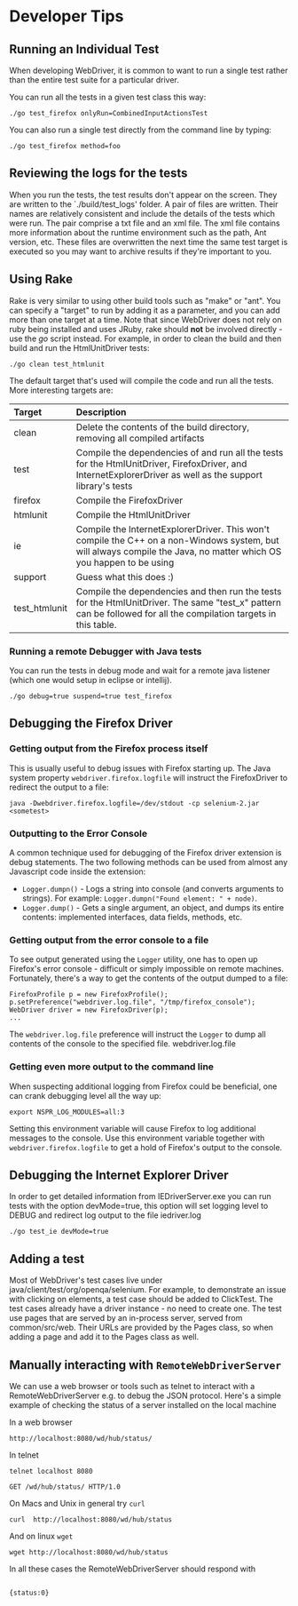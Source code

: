 

# Developer Tips

## Running an Individual Test

When developing WebDriver, it is common to want to run a single test rather than the entire test suite for a particular driver.

You can run all the tests in a given test class this way:
```
./go test_firefox onlyRun=CombinedInputActionsTest
```

You can also run a single test directly from the command line by typing:
```
./go test_firefox method=foo
```

## Reviewing the logs for the tests

When you run the tests, the test results don't appear on the screen. They are written to the `./build/test\_logs' folder. A pair of files are written. Their names are relatively consistent and include the details of the tests which were run. The pair comprise a txt file and an xml file. The xml file contains more information about the runtime environment such as the path, Ant version, etc. These files are overwritten the next time the same test target is executed so you may want to archive results if they're important to you.

## Using Rake

Rake is very similar to using other build tools such as "make" or "ant". You can specify a "target" to run by adding it as a parameter, and you can add more than one target at a time. Note that since WebDriver does not rely on ruby being installed and uses JRuby, rake should **not** be involved directly - use the _go_ script instead. For example, in order to clean the build and then build and run the HtmlUnitDriver tests:

```
./go clean test_htmlunit
```

The default target that's used will compile the code and run all the tests. More interesting targets are:

| **Target** | **Description** |
|:-----------|:----------------|
| clean      | Delete the contents of the build directory, removing all compiled artifacts |
| test       | Compile the dependencies of and run all the tests for the HtmlUnitDriver, FirefoxDriver, and InternetExplorerDriver as well as the support library's tests |
| firefox    | Compile the FirefoxDriver |
| htmlunit   | Compile the HtmlUnitDriver |
| ie         | Compile the InternetExplorerDriver. This won't compile the C++ on a non-Windows system, but will always compile the Java, no matter which OS you happen to be using |
| support    | Guess what this does :) |
| test\_htmlunit | Compile the dependencies and then run the tests for the HtmlUnitDriver. The same "test\_x" pattern can be followed for all the compilation targets in this table. |

### Running a remote Debugger with Java tests
You can run the tests in debug mode and wait for a remote java listener (which one would setup in eclipse or intellij).
```
./go debug=true suspend=true test_firefox
```

## Debugging the Firefox Driver
### Getting output from the Firefox process itself
This is usually useful to debug issues with Firefox starting up. The Java system property `webdriver.firefox.logfile` will instruct the FirefoxDriver to redirect the output to a file:
```
java -Dwebdriver.firefox.logfile=/dev/stdout -cp selenium-2.jar <sometest>
```

### Outputting to the Error Console
A common technique used for debugging of the Firefox driver extension is debug statements. The two following methods can be used from almost any Javascript code inside the extension:
  * `Logger.dumpn()` - Logs a string into console (and converts arguments to strings). For example: `Logger.dumpn("Found element: " + node)`.
  * `Logger.dump()` - Gets a single argument, an object, and dumps its entire contents: implemented interfaces, data fields, methods, etc.

### Getting output from the error console to a file
To see output generated using the `Logger` utility, one has to open up Firefox's error console - difficult or simply impossible on remote machines. Fortunately, there's a way to get the contents of the output dumped to a file:
```
FirefoxProfile p = new FirefoxProfile();
p.setPreference("webdriver.log.file", "/tmp/firefox_console");
WebDriver driver = new FirefoxDriver(p);
...
```
The `webdriver.log.file` preference will instruct the `Logger` to dump all contents of the console to the specified file.
webdriver.log.file
### Getting even more output to the command line
When suspecting additional logging from Firefox could be beneficial, one can crank debugging level all the way up:
```
export NSPR_LOG_MODULES=all:3
```
Setting this environment variable will cause Firefox to log additional messages to the console. Use this environment variable together with `webdriver.firefox.logfile` to get a hold of Firefox's output to the console.

## Debugging the Internet Explorer Driver
In order to get detailed information from IEDriverServer.exe you can run tests with the option devMode=true, this option will set logging level to DEBUG and redirect log output to the file iedriver.log
```
./go test_ie devMode=true
```

## Adding a test
Most of WebDriver's test cases live under java/client/test/org/openqa/selenium. For example, to demonstrate an issue with clicking on elements, a test case should be added to  ClickTest. The test cases already have a driver instance - no need to create one.
The test use pages that are served by an in-process server, served from common/src/web. Their URLs are provided by the Pages class, so when adding a page and add it to the Pages class as well.

## Manually interacting with `RemoteWebDriverServer`
We can use a web browser or tools such as telnet to interact with a RemoteWebDriverServer e.g. to debug the JSON protocol. Here's a simple example of checking the status of a server installed on the local machine

In a web browser
```
http://localhost:8080/wd/hub/status/

```

In telnet
```
telnet localhost 8080

GET /wd/hub/status/ HTTP/1.0

```

On Macs and Unix in general try `curl`

```
curl  http://localhost:8080/wd/hub/status
```

And on linux `wget`
```
wget http://localhost:8080/wd/hub/status
```

In all these cases the RemoteWebDriverServer should respond with
```

{status:0} 

```